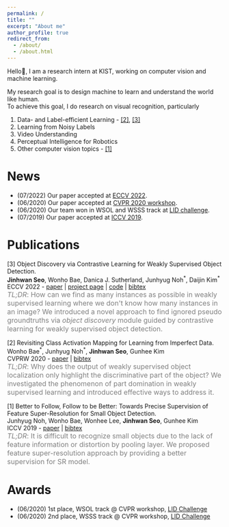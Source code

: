 ```yaml
---
permalink: /
title: ""
excerpt: "About me"
author_profile: true
redirect_from: 
  - /about/
  - /about.html
---
```


Hello:wave:, I am a research intern at KIST, working on computer vision and machine learning.

My research goal is to design machine to learn and understand the world like human.  
To achieve this goal, I do research on visual recognition, particularly
1. Data- and Label-efficient Learning - [\[2\]](#c2), [\[3\]](#c3)
2. Learning from Noisy Labels
3. Video Understanding
4. Perceptual Intelligence for Robotics
5. Other computer vision topics - [\[1\]](#c1)
   
News
======
* (07/2022) Our paper accepted at [ECCV 2022](/publication/2022-Seo_2022_ECCV).
* (06/2020) Our paper accepted at [CVPR 2020 workshop](/publication/2020-Bae_2020_CVPRW).
* (06/2020) Our team won in WSOL and WSSS track at [LID challenge](https://lidchallenge.github.io/).  
* (07/2019) Our paper accepted at [ICCV 2019](/publication/2019-Noh_2019_ICCV).

Publications
======
<a name="c3"></a>\[3\] Object Discovery via Contrastive Learning for Weakly Supervised Object Detection.  
**Jinhwan Seo**, Wonho Bae, Danica J. Sutherland, Junhyug Noh<sup>\*</sup>, Daijin Kim<sup>\*</sup>  
ECCV 2022 - [paper](https://arxiv.org/pdf/2208.07576.pdf) | [project page](https://jinhseo.github.io/research/wsod.html) | [code](https://github.com/jinhseo/OD-WSCL) | [bibtex](/files/od-wscl.txt)  
<font size='3'><span style="color:gray">_TL;DR_: How can we find as many instances as possible in weakly supervised learning where we don't know how many instances in an image? We introduced a novel approach to find ignored pseudo groundtruths via _object discovery_ module guided by contrastive learning for weakly supervised object detection.  </span></font>

<a name="c2"></a>\[2\] Revisiting Class Activation Mapping for Learning from Imperfect Data.  
Wonho Bae<sup>\*</sup>, Junhyug Noh<sup>\*</sup>, **Jinhwan Seo**, Gunhee Kim  
CVPRW 2020 - [paper](https://lidchallenge.github.io/papers/Track-3-1-lid_paper_snuvl.pdf) | [bibtex](/files/rcam.txt)  
<font size='3'><span style="color:gray">_TL;DR_: Why does the output of weakly supervised object localization only highlight the discriminative part of the object? We investigated the phenomenon of part domination in weakly supervised learning and introduced effective ways to address it.  </span></font>

<a name="c1"></a>\[1\] Better to Follow, Follow to be Better: Towards Precise Supervision of Feature Super-Resolution for Small Object Detection.  
Junhyug Noh, Wonho Bae, Wonhee Lee, **Jinhwan Seo**, Gunhee Kim  
ICCV 2019 - [paper](https://openaccess.thecvf.com/content_ICCV_2019/papers/Noh_Better_to_Follow_Follow_to_Be_Better_Towards_Precise_Supervision_ICCV_2019_paper.pdf) | [bibtex](/files/small.txt)  
<font size='3'><span style="color:gray">_TL;DR_: It is difficult to recognize small objects due to the lack of feature information or distortion by pooling layer. We proposed feature super-resolution approach by providing a better supervision for SR model.  </span></font>

Awards
======
* (06/2020) 1st place, WSOL track @ CVPR workshop, [LID Challenge](https://lidchallenge.github.io/)
* (06/2020) 2nd place, WSSS track @ CVPR workshop, [LID Challenge](https://lidchallenge.github.io/)
